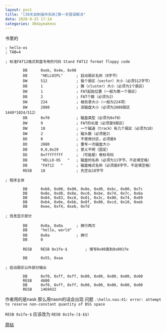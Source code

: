 ```yaml
---
layout: post
title: "[30天自制操作系统]第一天错误解决"
data: 2020-9-25 17:14
categories: 30daymakeos
---
```


书里的

```nas
; hello-os
; TAB=4

; 标准FAT12格式软盘专用的代码 Stand FAT12 format floppy code

		DB		0xeb, 0x4e, 0x90
		DB		"HELLOIPL"		; 启动扇区名称（8字节）
		DW		512				; 每个扇区（sector）大小（必须512字节）
		DB		1				; 簇（cluster）大小（必须为1个扇区）
		DW		1				; FAT起始位置（一般为第一个扇区）
		DB		2				; FAT个数（必须为2）
		DW		224				; 根目录大小（一般为224项）
		DW		2880			; 该磁盘大小（必须为2880扇区1440*1024/512）
		DB		0xf0			; 磁盘类型（必须为0xf0）
		DW		9				; FAT的长度（必须是9扇区）
		DW		18				; 一个磁道（track）有几个扇区（必须为18）
		DW		2				; 磁头数（必须是2）
		DD		0				; 不使用分区，必须是0
		DD		2880			; 重写一次磁盘大小
		DB		0,0,0x29		; 意义不明（固定）
		DD		0xffffffff		; （可能是）卷标号码
		DB		"HELLO-OS   "	; 磁盘的名称（必须为11字节，不足填空格）
		DB		"FAT12   "		; 磁盘格式名称（必须是8字节，不足填空格）
		RESB	18				; 先空出18字节

; 程序主体

		DB		0xb8, 0x00, 0x00, 0x8e, 0xd0, 0xbc, 0x00, 0x7c
		DB		0x8e, 0xd8, 0x8e, 0xc0, 0xbe, 0x74, 0x7c, 0x8a
		DB		0x04, 0x83, 0xc6, 0x01, 0x3c, 0x00, 0x74, 0x09
		DB		0xb4, 0x0e, 0xbb, 0x0f, 0x00, 0xcd, 0x10, 0xeb
		DB		0xee, 0xf4, 0xeb, 0xfd

; 信息显示部分

		DB		0x0a, 0x0a		; 换行两次
		DB		"hello, world"
		DB		0x0a			; 换行
		DB		0

		RESB	RESB 0x1fe-$		; 填写0x00直到0x001fe

		DB		0x55, 0xaa

; 启动扇区以外部分输出

		DB		0xf0, 0xff, 0xff, 0x00, 0x00, 0x00, 0x00, 0x00
		RESB	4600
		DB		0xf0, 0xff, 0xff, 0x00, 0x00, 0x00, 0x00, 0x00
		RESB	1469432
```

作者用的是nask 那么用nasm的话会出现 问题 `.\hello.nas:41: error: attempt to reserve non-constant quantity of BSS space`

`RESB 0x1fe-$` 应该改为 `RESB 0x1fe-($-$$)`

[原帖](https://admarimoin.hatenablog.com/entry/2018/09/03/225406)